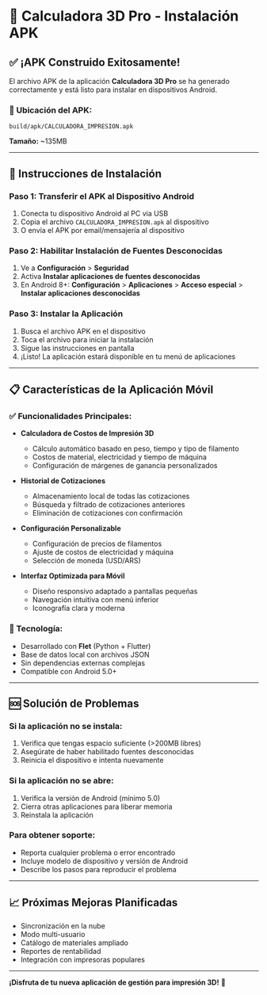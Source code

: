 # 📱 Calculadora 3D Pro - Instalación APK

## ✅ ¡APK Construido Exitosamente!

El archivo APK de la aplicación **Calculadora 3D Pro** se ha generado correctamente y está listo para instalar en dispositivos Android.

### 📁 Ubicación del APK:
```
build/apk/CALCULADORA_IMPRESION.apk
```

**Tamaño:** ~135MB

---

## 🚀 Instrucciones de Instalación

### Paso 1: Transferir el APK al Dispositivo Android
1. Conecta tu dispositivo Android al PC via USB
2. Copia el archivo `CALCULADORA_IMPRESION.apk` al dispositivo
3. O envía el APK por email/mensajería al dispositivo

### Paso 2: Habilitar Instalación de Fuentes Desconocidas
1. Ve a **Configuración** > **Seguridad**
2. Activa **Instalar aplicaciones de fuentes desconocidas**
3. En Android 8+: **Configuración** > **Aplicaciones** > **Acceso especial** > **Instalar aplicaciones desconocidas**

### Paso 3: Instalar la Aplicación
1. Busca el archivo APK en el dispositivo
2. Toca el archivo para iniciar la instalación
3. Sigue las instrucciones en pantalla
4. ¡Listo! La aplicación estará disponible en tu menú de aplicaciones

---

## 📋 Características de la Aplicación Móvil

### ✅ Funcionalidades Principales:
- **Calculadora de Costos de Impresión 3D**
  - Cálculo automático basado en peso, tiempo y tipo de filamento
  - Costos de material, electricidad y tiempo de máquina
  - Configuración de márgenes de ganancia personalizados

- **Historial de Cotizaciones**
  - Almacenamiento local de todas las cotizaciones
  - Búsqueda y filtrado de cotizaciones anteriores
  - Eliminación de cotizaciones con confirmación

- **Configuración Personalizable**
  - Configuración de precios de filamentos
  - Ajuste de costos de electricidad y máquina
  - Selección de moneda (USD/ARS)

- **Interfaz Optimizada para Móvil**
  - Diseño responsivo adaptado a pantallas pequeñas
  - Navegación intuitiva con menú inferior
  - Iconografía clara y moderna

### 🔧 Tecnología:
- Desarrollado con **Flet** (Python + Flutter)
- Base de datos local con archivos JSON
- Sin dependencias externas complejas
- Compatible con Android 5.0+

---

## 🆘 Solución de Problemas

### Si la aplicación no se instala:
1. Verifica que tengas espacio suficiente (>200MB libres)
2. Asegúrate de haber habilitado fuentes desconocidas
3. Reinicia el dispositivo e intenta nuevamente

### Si la aplicación no se abre:
1. Verifica la versión de Android (mínimo 5.0)
2. Cierra otras aplicaciones para liberar memoria
3. Reinstala la aplicación

### Para obtener soporte:
- Reporta cualquier problema o error encontrado
- Incluye modelo de dispositivo y versión de Android
- Describe los pasos para reproducir el problema

---

## 📈 Próximas Mejoras Planificadas

- Sincronización en la nube
- Modo multi-usuario
- Catálogo de materiales ampliado
- Reportes de rentabilidad
- Integración con impresoras populares

---

**¡Disfruta de tu nueva aplicación de gestión para impresión 3D!** 🎯
